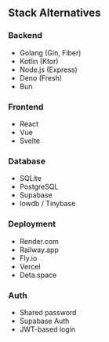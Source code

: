 ## Stack Alternatives

### Backend
- Golang (Gin, Fiber)
- Kotlin (Ktor)
- Node.js (Express)
- Deno (Fresh)
- Bun

### Frontend
- React
- Vue
- Svelte

### Database
- SQLite
- PostgreSQL
- Supabase
- lowdb / Tinybase

### Deployment
- Render.com
- Railway.app
- Fly.io
- Vercel
- Deta.space

### Auth
- Shared password
- Supabase Auth
- JWT-based login
